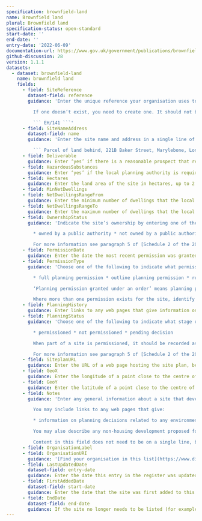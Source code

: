 ```yaml
---
specification: brownfield-land
name: Brownfield land
plural: Brownfield land
specification-status: open-standard
start-date: ''
end-date: ''
entry-date: '2022-06-09'
documentation-url: https://www.gov.uk/government/publications/brownfield-land-registers-data-standard/publish-your-brownfield-land-data
github-discussion: 28
version: 1.1.1
datasets:
  - dataset: brownfield-land
    name: brownfield land
    fields:
      - field: SiteReference
        dataset-field: reference
        guidance: 'Enter the unique reference your organisation uses to identify the site.

          If one doesn’t exist, you need to create one. It should not be used by your organisation to identify any other sites, but can be borrowed from another data set listing the site. You could use the strategic site identifier from your local plan, for example:

          ``` EH/141 ```'
      - field: SiteNameAddress
        dataset-field: name
        guidance: 'Enter the site name and address in a single line of text, for example:

          ``` Parcel of land behind, 221B Baker Street, Marylebone, London, NW1 6XE ```'
      - field: Deliverable
        guidance: Enter ‘yes’ if there is a reasonable prospect that residential development will take place on the land within 5 years of the date you enter this site in the register. Otherwise leave this field blank.
      - field: HazardousSubstances
        guidance: Enter ‘yes’ if the local planning authority is required by regulation 26(3) of the [Planning (Hazardous Substances) Regulations 2015](https://www.legislation.gov.uk/uksi/2015/627/regulation/26/made) to conduct an environmental impact assessment on the proposed development. Otherwise leave this blank.
      - field: Hectares
        guidance: Enter the land area of the site in hectares, up to 2 decimal places. Use digits (2) rather than words (two).
      - field: MinNetDwellings
      - field: NetDwellingsRangeFrom
        guidance: Enter the minimum number of dwellings that the local planning authority estimates the site should support, as defined in [regulation 2 of the 2017 Regulations](http://www.legislation.gov.uk/uksi/2017/403/regulation/2/made).
      - field: NetDwellingsRangeTo
        guidance: Enter the maximum number of dwellings that the local planning authority estimates the site should support, as defined in [regulation 2 of the 2017 Regulations](http://www.legislation.gov.uk/uksi/2017/403/regulation/2/made).
      - field: OwnershipStatus
        guidance: 'Indicate the site’s ownership by entering one of the following values:

          * owned by a public authority * not owned by a public authority * mixed ownership

          For more information see paragraph 5 of [Schedule 2 of the 2017 Regulations](http://www.legislation.gov.uk/uksi/2017/403/schedule/2/made).'
      - field: PermissionDate
        guidance: Enter the date the most recent permission was granted on the site, in the format YYYY-MM-DD. If no permission has been granted leave this blank.
      - field: PermissionType
        guidance: 'Choose one of the following to indicate what permission type the site has:

          * full planning permission * outline planning permission * reserved matters approval * permission in principle * technical details consent * planning permission granted under an order * other

          ‘Planning permission granted under an order’ means planning permission granted under a local development order, a mayoral development order or a neighbourhood development order.

          Where more than one permission exists for the site, identify the latest permission granted. List any other permissions, including the date that each permission was granted or deemed to have been granted, in the ’Notes’ column.'
      - field: PlanningHistory
        guidance: Enter links to any web pages that give information on the site’s planning history (include the “http://” or “https://” prefix). Fields in this column can contain more than one link, as long as you separate multiple links with the pipe character (‘|’). You can leave this field blank.
      - field: PlanningStatus
        guidance: 'Choose one of the following to indicate what stage of the planning process the site is at:

          * permissioned * not permissioned * pending decision

          When part of a site is permissioned, it should be recorded as “permissioned” and you should explain in the ‘Notes’ field why it’s only partly permissioned.

          For more information see paragraph 5 of [Schedule 2 of the 2017 Regulations](http://www.legislation.gov.uk/uksi/2017/403/schedule/2/made).'
      - field: SiteplanURL
        guidance: Enter the URL of a web page hosting the site plan, beginning with either “http://” or “https://”.
      - field: GeoX
        guidance: Enter the longitude of a point close to the centre of the site. The value should be 6 or fewer decimal places, using the WGS84 or ETRS89 coordinate systems specified by the [open standards for government guidance](https://www.gov.uk/government/publications/open-standards-for-government/exchange-of-location-point). $CTA Be sure you do not mix up the latitude (Geo Y) and longitude (Geo X) values. Any location in the UK will have a latitude (Geo Y) from about 49 to 57 and a longitude (Geo X) from about -7 to 2. $CTA
      - field: GeoY
        guidance: Enter the latitude of a point close to the centre of the site. The value should be 6 or fewer decimal places, using the WGS84 or ETRS89 coordinate systems specified by the [open standards for government guidance](https://www.gov.uk/government/publications/open-standards-for-government/exchange-of-location-point).
      - field: Notes
        guidance: 'Enter any general information about a site that developers might find useful, including a description of any housing development proposed for the site.

          You may include links to any web pages that give:

          * information on planning decisions related to any environmental impact assessments * the results of any related consultations * an explanation of how they were taken into account when making the decisions

          You may also describe any non-housing development proposed for the site. Indicate how the buildings or land will be used, and the scale of any such development.

          Content in this field does not need to be on a single line, but should be no longer than 4,000 characters. You can leave this field blank.'
      - field: OrganisationLabel
      - field: OrganisationURI
        guidance: '[Find your organisation in this list](https://www.digital-land.info/entity?typology=organisation) and enter the corresponding Open Data Communities URI.'
      - field: LastUpdatedDate
        dataset-field: entry-date
        guidance: Enter the date this entry in the register was updated, in the format YYYY-MM-DD.
      - field: FirstAddedDate
        dataset-field: start-date
        guidance: Enter the date that the site was first added to this register, in the format YYYY-MM-DD.
      - field: EndDate
        dataset-field: end-date
        guidance: If the site no longer needs to be listed (for example, if the site has been built on), it should remain on the register for historical reasons and not be deleted. Enter the date the site was developed or determined to no longer be brownfield land, in the format YYYY-MM-DD. This field should only be filled in once the site is no longer classified as brownfield land.
---
```


